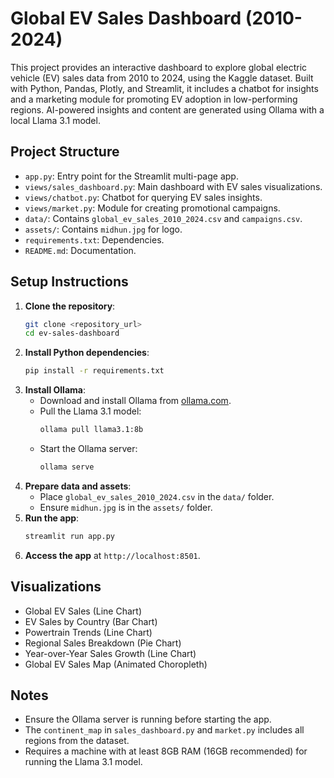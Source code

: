 # Global EV Sales Dashboard (2010-2024)

This project provides an interactive dashboard to explore global electric vehicle (EV) sales data from 2010 to 2024, using the Kaggle dataset. Built with Python, Pandas, Plotly, and Streamlit, it includes a chatbot for insights and a marketing module for promoting EV adoption in low-performing regions. AI-powered insights and content are generated using Ollama with a local Llama 3.1 model.

## Project Structure
- `app.py`: Entry point for the Streamlit multi-page app.
- `views/sales_dashboard.py`: Main dashboard with EV sales visualizations.
- `views/chatbot.py`: Chatbot for querying EV sales insights.
- `views/market.py`: Module for creating promotional campaigns.
- `data/`: Contains `global_ev_sales_2010_2024.csv` and `campaigns.csv`.
- `assets/`: Contains `midhun.jpg` for logo.
- `requirements.txt`: Dependencies.
- `README.md`: Documentation.

## Setup Instructions
1. **Clone the repository**:
   ```bash
   git clone <repository_url>
   cd ev-sales-dashboard
   ```
2. **Install Python dependencies**:
   ```bash
   pip install -r requirements.txt
   ```
3. **Install Ollama**:
   - Download and install Ollama from [ollama.com](https://ollama.com/).
   - Pull the Llama 3.1 model:
     ```bash
     ollama pull llama3.1:8b
     ```
   - Start the Ollama server:
     ```bash
     ollama serve
     ```
4. **Prepare data and assets**:
   - Place `global_ev_sales_2010_2024.csv` in the `data/` folder.
   - Ensure `midhun.jpg` is in the `assets/` folder.
5. **Run the app**:
   ```bash
   streamlit run app.py
   ```
6. **Access the app** at `http://localhost:8501`.

## Visualizations
- Global EV Sales (Line Chart)
- EV Sales by Country (Bar Chart)
- Powertrain Trends (Line Chart)
- Regional Sales Breakdown (Pie Chart)
- Year-over-Year Sales Growth (Line Chart)
- Global EV Sales Map (Animated Choropleth)

## Notes
- Ensure the Ollama server is running before starting the app.
- The `continent_map` in `sales_dashboard.py` and `market.py` includes all regions from the dataset.
- Requires a machine with at least 8GB RAM (16GB recommended) for running the Llama 3.1 model.